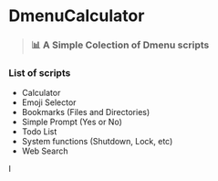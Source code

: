 # DmenuCalculator

> ### 📊 A Simple Colection of Dmenu scripts

### List of scripts

-   Calculator
-   Emoji Selector
-   Bookmarks (Files and Directories)
-   Simple Prompt (Yes or No)
-   Todo List
-   System functions (Shutdown, Lock, etc)
-   Web Search

I
